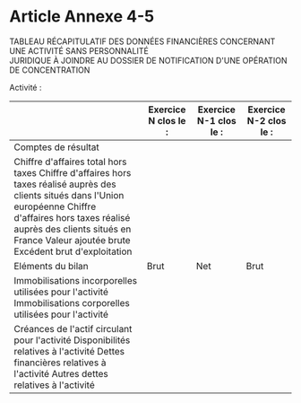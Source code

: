 # Article Annexe 4-5

TABLEAU RÉCAPITULATIF DES DONNÉES FINANCIÈRES CONCERNANT UNE ACTIVITÉ SANS PERSONNALITÉ\
JURIDIQUE À JOINDRE AU DOSSIER DE NOTIFICATION D'UNE OPÉRATION DE CONCENTRATION

Activité :

|  |  Exercice N clos le : |  Exercice N-1 clos le : |  Exercice N-2 clos le : |
| --- | --- | --- | --- |
|  Comptes de résultat |  |  |  |
|  Chiffre d'affaires total hors taxes Chiffre d'affaires hors taxes réalisé auprès des clients situés dans l'Union européenne Chiffre d'affaires hors taxes réalisé auprès des clients situés en France Valeur ajoutée brute Excédent brut d'exploitation |  |  |  |
|  Eléments du bilan |  Brut |  Net |  Brut |  Net |  Brut |  Net |
|  Immobilisations incorporelles utilisées pour l'activité Immobilisations corporelles utilisées pour l'activité |  |  |  |  |  |  |
|  Créances de l'actif circulant pour l'activité Disponibilités relatives à l'activité Dettes financières relatives à l'activité Autres dettes relatives à l'activité |  |  |  |
